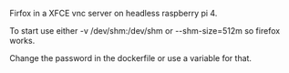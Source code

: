 Firfox in a XFCE vnc server on headless raspberry pi 4.

To start use either -v /dev/shm:/dev/shm or --shm-size=512m so firefox works.

Change the password in the dockerfile or use a variable for that.